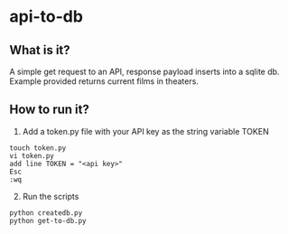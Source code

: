 # api-to-db
## What is it?
A simple get request to an API, response payload inserts into a sqlite db. Example provided returns current films in theaters.

## How to run it?
1. Add a token.py file with your API key as the string variable TOKEN
```
touch token.py
vi token.py
add line TOKEN = "<api key>"
Esc
:wq
```
2. Run the scripts
```
python createdb.py
python get-to-db.py
```